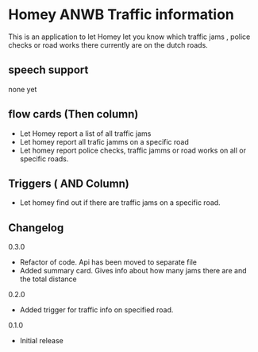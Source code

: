# Homey ANWB Traffic information

This is an application to let Homey let you know which traffic jams , police checks or road works there currently are on
the dutch roads.

## speech support

none yet

## flow cards (Then column)

- Let Homey report a list of all traffic jams
- Let homey report all trafic jamms on a specific road
- Let homey report police checks, traffic jamms or road works on all or specific roads.

## Triggers ( AND Column)

- Let homey find out if there are traffic jams on a specific road. 

## Changelog

0.3.0
* Refactor of code. Api has been moved to separate file
* Added summary card. Gives info about how many jams there are and the total distance

0.2.0
* Added trigger for traffic info on specified road.

0.1.0 
* Initial release
